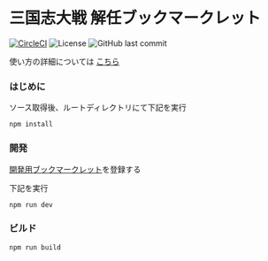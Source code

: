 # 三国志大戦 解任ブックマークレット

[![CircleCI](https://circleci.com/gh/boushi-bird/3594t-discard-bookmarklet.svg?style=shield)](https://circleci.com/gh/boushi-bird/3594t-discard-bookmarklet)
![License](https://img.shields.io/github/license/boushi-bird/3594t-discard-bookmarklet.svg)
![GitHub last commit](https://img.shields.io/github/last-commit/boushi-bird/3594t-discard-bookmarklet/master.svg)

使い方の詳細については [こちら](https://boushi-bird.github.io/3594t-discard-bookmarklet/)

### はじめに

ソース取得後、ルートディレクトリにて下記を実行

```
npm install
```

### 開発

[開発用ブックマークレット](https://boushi-bird.github.io/3594t-discard-bookmarklet/bookmarklet/local.js)を登録する

下記を実行

```shell
npm run dev
```

### ビルド

```shell
npm run build
```
